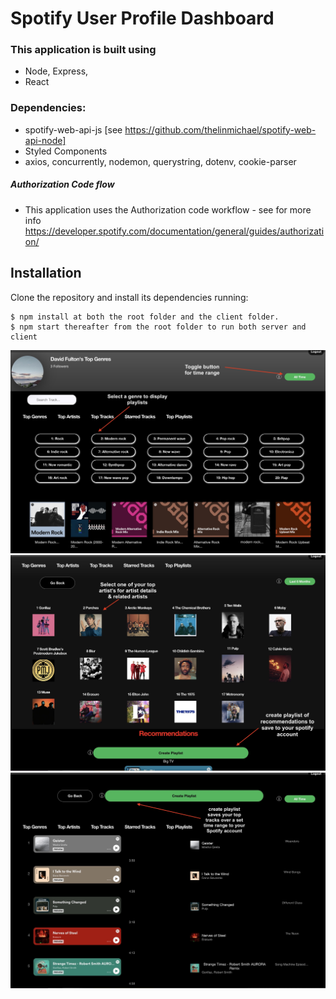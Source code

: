 #  Spotify User Profile Dashboard

### This application is built using 
- Node, Express,
- React

### Dependencies: 
-  spotify-web-api-js [see https://github.com/thelinmichael/spotify-web-api-node]
-  Styled Components
-  axios, concurrently, nodemon, querystring, dotenv, cookie-parser

##### Authorization Code flow 
* This application uses the Authorization code workflow - see for more info https://developer.spotify.com/documentation/general/guides/authorization/

## Installation
 

Clone the repository and install its dependencies running:

    $ npm install at both the root folder and the client folder.
    $ npm start thereafter from the root folder to run both server and client

<p align="left">
  <img src="usergenres.jpg"  title="genres">

  <img src="recommendations.jpg"  title="recommendations">

  <img src="tracks.jpg"  title="track">
</p>
 
 
 
